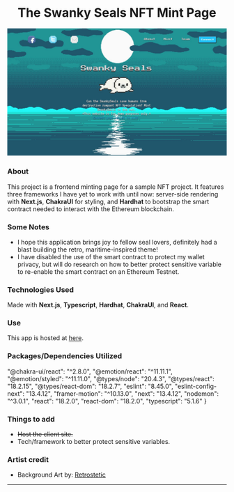 <h1 align="center"> The Swanky Seals NFT Mint Page </h1>
<p align="center">
  <img src="frontend/src/app/assets/readme-image/SwankySealsHeroPage.JPG" alt="swankyseals" />
</p>

### About

This project is a frontend minting page for a sample NFT project. It features three frameworks I have yet to work with until now: server-side rendering with **Next.js**, **ChakraUI** for styling, and **Hardhat** to bootstrap the smart contract needed to interact with the Ethereum blockchain.


### Some Notes
- I hope this application brings joy to fellow seal lovers, definitely had a blast building the retro, maritime-inspired theme!
- I have disabled the use of the smart contract to protect my wallet privacy, but will do research on how to better protect sensitive variable to re-enable the smart contract on an Ethereum Testnet.



### Technologies Used
Made with **Next.js**, **Typescript**, **Hardhat**, **ChakraUI**, and **React**.

### Use 
This app is hosted at [here](https://swanky-seals-nft.vercel.app/).

### Packages/Dependencies Utilized
  "@chakra-ui/react": "^2.8.0",
    "@emotion/react": "^11.11.1",
    "@emotion/styled": "^11.11.0",
    "@types/node": "20.4.3",
    "@types/react": "18.2.15",
    "@types/react-dom": "18.2.7",
    "eslint": "8.45.0",
    "eslint-config-next": "13.4.12",
    "framer-motion": "^10.13.0",
    "next": "13.4.12",
    "nodemon": "^3.0.1",
    "react": "18.2.0",
    "react-dom": "18.2.0",
    "typescript": "5.1.6"
  }
  

### Things to add

- ~~Host the client site.~~
- Tech/framework to better protect sensitive variables.

### Artist credit
- <span>Background Art by: <a href="https://www.deviantart.com/retrostetic/gallery"> Retrostetic </span>

---

